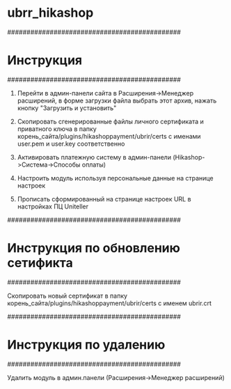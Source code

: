 # ubrr_hikashop


#############################################
#                Инструкция                 #
#############################################


1) Перейти в админ-панели сайта в Расширения->Менеджер расширений, в форме загрузки файла выбрать этот архив, нажать кнопку "Загрузить и установить"


2) Скопировать сгенерированные файлы личного сертификата и приватного ключа в папку корень_сайта/plugins/hikashoppayment/ubrir/certs c именами user.pem и user.key соответственно


3) Активировать платежную систему в админ-панели (Hikashop->Система->Способы оплаты)


4) Настроить модуль используя персональные данные на странице настроек


5) Прописать сформированный на странице настроек URL в настройках ПЦ Uniteller




#############################################
#          Инструкция по обновлению сетификта      #
#############################################


Скопировать новый сертификат в папку корень_сайта/plugins/hikashoppayment/ubrir/certs c именем ubrir.crt







#############################################
#              Инструкция по удалению      #
#############################################


Удалить модуль в админ.панели (Расширения->Менеджер расширений)
